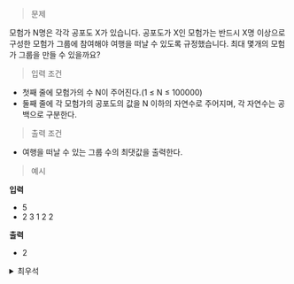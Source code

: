 > 문제

모험가 N명은 각각 공포도 X가 있습니다. 공포도가 X인 모험가는 반드시 X명 이상으로 구성한 모험가 그룹에 참여해야 여행을 떠날 수 있도록 규정했습니다. 최대 몇개의 모험가 그룹을 만들 수 있을까요?

> 입력 조건

- 첫째 줄에 모험가의 수 N이 주어진다.(1 ≤ N ≤ 100000)
- 둘째 줄에 각 모험가의 공포도의 값을 N 이하의 자연수로 주어지며, 각 자연수는 공백으로 구분한다.

> 출력 조건

- 여행을 떠날 수 있는 그룹 수의 최댓값을 출력한다.

> 예시

**입력**

- 5
- 2 3 1 2 2

**출력**

- 2

<details>
<summary>최우석</summary>
<div markdown=“1”>

```python
### 첫번째 풀이 ###
'''
가장 적은 공포도를 가진 사람들부터 최소한의 인원으로 그룹을 만든다.
오름차순으로 하고
### 재귀 함수의 로직 ###
1. 리스트와 리스트 중 가장 적은 공포도를 가진 사람의 공포도 값이 인자로 들어간다.
2. 공포도가 남은 멤버보다 크다면 팀을 만들 수 없으므로 0 반환
3. 모험가들 중에서 공포도의 값과 비교한다.
  - 작다면 다음 모험가를 비교하고 모든 모험가가 공포도보다 작다면 팀을 만들고(+1) 팀을 구성한 모험가를 제외한 모험가들과 이 중 가장 작은 공포도로 다시 1번부터 실행한다.
    - 만약 남은 모험가들이 모두 공포도보다 작다면
    팀을 만든다.(+1) 
  - 크다면 슬라이싱 하지 않고 다음으로 큰 공포도를 가진 사람의 공포를 인자로 1번부터 실행한다.
'''
import sys

def make_group(members, scare):
  if len(members) < scare:
    return 0
  for i in range(scare):
    if members[i] > scare:
      return make_group(members,members[i])
    if i == scare - 1:
      if len(members) == i+1:
        return 1
      return 1 + make_group(members[i+1:],members[i+1])

N = int(sys.stdin.readline().rstrip())
scare_members = list(map(int,sys.stdin.readline().rstrip().split()))
# sort 시간 복잡도 = NlogN
order_scare_member = sorted(scare_members)
result = 0

result = make_group(order_scare_member, order_scare_member[0])
  
print(result)

# 시간 복잡도: Nlog(N) + N
```

```python
### 동빈나 풀이 ###
'''
1. 모험가들의 공포도를 오름차순으로 정렬한다.
2. 모험가들을 팀에 추가한다.
  - 현재 포함된 팀에 인원이 모험가의 공포도 이상이라면, 그룹 결성 (+1)
'''
n = int(input())
data = list(map(int, input().split()))
data.sort()
result = 0
count = 0

for i in data:
  count += 1
  if count >= i:
    result += 1
    count = 0

print(result)

# 시간 복잡도: Nlog(N) + N
```
  
</div>
</details>